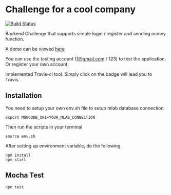 # Challenge for a cool company
[![Build Status](https://travis-ci.org/zioutang/test_beam.svg?branch=master)](https://travis-ci.org/zioutang/test_beam)

Backend Challenge that supports simple login / register and sending money function.

A demo can be viewed [here](https://beam-test-123.herokuapp.com/)

You can use the testing account (1@gmail.com / 123) to test the application. Or register your own account.

Implemented Travis-ci tool. Simply click on the badge will lead you to Travis.


## Installation

You need to setup your own env.sh file to setup mlab database connection.

```
export MONGODB_URI=YOUR_MLAB_CONNECTION
```

Then run the scripts in your terminal

```
source env.sh
```

After setting up environment variable, do the following
```
npm install
npm start
```


## Mocha Test

```
npm test
```
